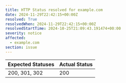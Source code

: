 ```yaml
---
title: HTTP Status resolved for example.com
date: 2024-11-29T22:42:15+00:00Z
resolved: True
resolvedWhen: 2024-11-29T22:42:15+00:00Z
resolvedStartTime: 2024-10-25T21:09:43.191474+00:00
severity: notice
affected:
  - example.com
section: issue
---
```


| Expected Statuses | Actual Status  |
|-------------------|----------------|
| 200, 301, 302 | 200 |
